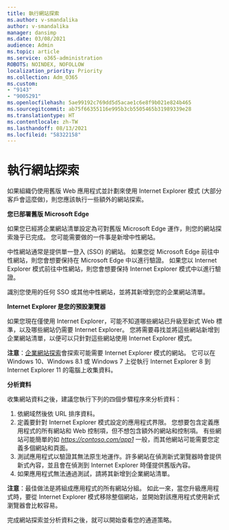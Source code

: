 ```yaml
---
title: 執行網站探索
ms.author: v-smandalika
author: v-smandalika
manager: dansimp
ms.date: 03/08/2021
audience: Admin
ms.topic: article
ms.service: o365-administration
ROBOTS: NOINDEX, NOFOLLOW
localization_priority: Priority
ms.collection: Adm_O365
ms.custom:
- "9143"
- "9005291"
ms.openlocfilehash: 5ae99192c769dd5d5acae1c6e8f9b021e824b465
ms.sourcegitcommit: ab75f66355116e995b3cb5505465b31989339e28
ms.translationtype: HT
ms.contentlocale: zh-TW
ms.lasthandoff: 08/13/2021
ms.locfileid: "58322158"
---
```

# <a name="do-site-discovery"></a>執行網站探索

如果組織仍使用舊版 Web 應用程式並計劃來使用 Internet Explorer 模式 (大部分客戶會這麼做)，則您應該執行一些額外的網站探索。

**您已部署舊版 Microsoft Edge**

如果您已經將企業網站清單設定為可對舊版 Microsoft Edge 運作，則您的網站探索幾乎已完成。 您可能需要做的一件事是新增中性網站。

中性網站通常是提供單一登入 (SSO) 的網站。 如果您從 Microsoft Edge 前往中性網站，則您會想要保持在 Microsoft Edge 中以進行驗證。 如果您以 Internet Explorer 模式前往中性網站，則您會想要保持 Internet Explorer 模式中以進行驗證。

識別您使用的任何 SSO 或其他中性網站，並將其新增到您的企業網站清單。

**Internet Explorer 是您的預設瀏覽器**

如果您現在僅使用 Internet Explorer，可能不知道哪些網站已升級至新式 Web 標準，以及哪些網站仍需要 Internet Explorer。 您將需要尋找並將這些網站新增到企業網站清單，以便可以只針對這些網站使用 Internet Explorer 模式。

**注意**：[企業網站探索](https://docs.microsoft.com/internet-explorer/ie11-deploy-guide/collect-data-using-enterprise-site-discovery)會探索可能需要 Internet Explorer 模式的網站。 它可以在 Windows 10、Windows 8.1 或 Windows 7 上從執行 Internet Explorer 8 到 Internet Explorer 11 的電腦上收集資料。

**分析資料**

收集網站資料之後，建議您執行下列的四個步驟程序來分析資料：
1. 依網域然後依 URL 排序資料。
2. 定義要針對 Internet Explorer 模式設定的應用程式界限。 您想要包含定義應用程式的所有網站和 Web 控制項，但不想包含額外的網站和控制項。 有些網站可能簡單的如 *https://contoso.com/app1* 一般，而其他網站可能需要您定義多個網站和頁面。
3. 測試應用程式以驗證其無法原生地運作。許多網站在偵測新式瀏覽器時會提供新式內容，並且會在偵測到 Internet Explorer 時僅提供舊版內容。
4. 如果應用程式無法通過測試，請將其新增到企業網站清單。

**注意**：最佳做法是將組成應用程式的所有網站分組。 如此一來，當您升級應用程式時，要從 Internet Explorer 模式移除整個網站，並開始對該應用程式使用新式瀏覽器會比較容易。

完成網站探索並分析資料之後，就可以開始查看您的通道策略。

